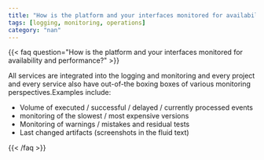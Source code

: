 ```yaml
---
title: "How is the platform and your interfaces monitored for availability and performance?"
tags: [logging, monitoring, operations]
category: "nan"
---
```


<!-- QUESTION -->

{{< faq question="How is the platform and your interfaces monitored for availability and performance?" >}}

<!-- ANSWER -->

All services are integrated into the logging and monitoring and every project and every service also have out-of-the boxing boxes of various monitoring perspectives.Examples include:
- Volume of executed / successful / delayed / currently processed events
- monitoring of the slowest / most expensive versions
- Monitoring of warnings / mistakes and residual tests
- Last changed artifacts (screenshots in the fluid text)

{{< /faq >}}
